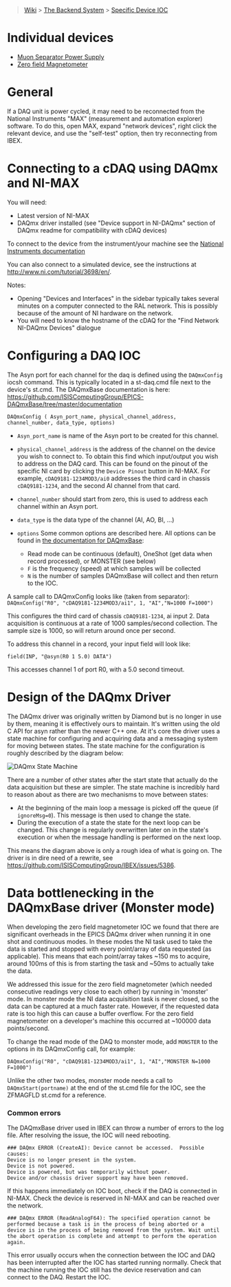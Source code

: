 > [Wiki](Home) > [The Backend System](The-Backend-System) > [Specific Device IOC](Specific-Device-IOC)

# Individual devices

- [Muon Separator Power Supply](muon-separator-power-supply)
- [Zero field Magnetometer](Zero-Field-Magnetometer-IOC)

# General

If a DAQ unit is power cycled, it may need to be reconnected from the National Instruments "MAX" (measurement and automation explorer) software. To do this, open MAX, expand "network devices", right click the relevant device, and use the "self-test" option, then try reconnecting from IBEX.

# Connecting to a cDAQ using DAQmx and NI-MAX
You will need:
- Latest version of NI-MAX
- DAQmx driver installed (see "Device support in NI-DAQmx" section of DAQmx readme for compatibility with cDAQ devices)

To connect to the device from the instrument/your machine see the [National Instruments documentation](https://www.ni.com/getting-started/set-up-hardware/data-acquisition/compactdaq#Configuring%20NI-DAQmx%20for%20CompactDAQ%20Ethernet%20Chassis)

You can also connect to a simulated device, see the instructions at http://www.ni.com/tutorial/3698/en/.

Notes:
- Opening "Devices and Interfaces" in the sidebar typically takes several minutes on a computer connected to the RAL network. This is possibly because of the amount of NI hardware on the network.
- You will need to know the hostname of the cDAQ for the "Find Network NI-DAQmx Devices" dialogue

# Configuring a DAQ IOC
The Asyn port for each channel for the daq is defined using the `DAQmxConfig` iocsh command. This is typically located in a st-daq.cmd file next to the device's st.cmd. The DAQmxBase documentation is here: https://github.com/ISISComputingGroup/EPICS-DAQmxBase/tree/master/documentation

```
DAQmxConfig ( Asyn_port_name, physical_channel_address, channel_number, data_type, options)
```
- `Asyn_port_name` is name of the Asyn port to be created for this channel.
- `physical_channel_address` is the address of the channel on the device you wish to connect to. To obtain this find which input/output you wish to address on the DAQ card. This can be found on the pinout of the specific NI card by clicking the `Device Pinout` button in NI-MAX. For example, `cDAQ9181-1234MOD3/ai0` addresses the third card in chassis `cDAQ9181-1234`, and the second AI channel from that card.

- `channel_number` should start from zero, this is used to address each channel within an Asyn port.
- `data_type` is the data type of the channel (AI, AO, BI, ...)
- `options` Some common options are described here. All options can be found in [the documentation for DAQmxBase](https://github.com/ISISComputingGroup/EPICS-DAQmxBase/tree/master/documentation):
  - Read mode can be continuous (default), OneShot (get data when record processed), or MONSTER (see below)
  - `F` is the frequency (speed) at which samples will be collected
  - `N` is the number of samples DAQmxBase will collect and then return to the IOC.

A sample call to DAQmxConfig looks like (taken from separator):
`DAQmxConfig("R0", "cDAQ9181-1234MOD3/ai1", 1, "AI","N=1000 F=1000")`

This configures the third card of chassis `cDAQ9181-1234`, ai input 2. Data acquisition is continuous at a rate of 1000 samples/second collection. The sample size is 1000, so will return around once per second.

To address this channel in a record, your input field will look like:
```
field(INP, "@asyn(R0 1 5.0) DATA")
```
This accesses channel 1 of port R0, with a 5.0 second timeout.

# Design of the DAQmx Driver
The DAQmx driver was originally written by Diamond but is no longer in use by them, meaning it is effectively ours to maintain. It's written using the old C API for asyn rather than the newer C++ one. At it's core the driver uses a state machine for configuring and acquiring data and a messaging system for moving between states. The state machine for the configuration is roughly described by the diagram below:

![DAQmx State Machine](https://user-images.githubusercontent.com/10086797/78799501-20397f00-79b2-11ea-8ebd-124bd8ebaf71.png)

There are a number of other states after the start state that actually do the data acquisition but these are simpler. The state machine is incredibly hard to reason about as there are two mechanisms to move between states:

* At the beginning of the main loop a message is picked off the queue (if `ignoreMsg=0`). This message is then used to change the state.
* During the execution of a state the state for the next loop can be changed. This change is regularly overwritten later on in the state's execution or when the message handling is performed on the next loop.

This means the diagram above is only a rough idea of what is going on. The driver is in dire need of a rewrite, see https://github.com/ISISComputingGroup/IBEX/issues/5386.

# Data bottlenecking in the DAQmxBase driver (Monster mode)
When developing the zero field magnetometer IOC we found that there are significant overheads in the EPICS DAQmx driver when running it in one shot and continuous modes. In these modes the NI task used to take the data is started and stopped with every point/array of data requested (as applicable). This means that each point/array takes ~150 ms to acquire, around 100ms of this is from starting the task and ~50ms to actually take the data.

We addressed this issue for the zero field magnetometer (which needed consecutive readings very close to each other) by running in 'monster' mode. In monster mode the NI data acquisition task is never closed, so the data can be captured at a much faster rate. However, if the requested data rate is too high this can cause a buffer overflow. For the zero field magnetometer on a developer's machine this occurred at ~100000 data points/second.

To change the read mode of the DAQ to monster mode, add `MONSTER` to the options in its DAQmxConfig call, for example:

`DAQmxConfig("R0", "cDAQ9181-1234MOD3/ai1", 1, "AI","MONSTER N=1000 F=1000")`

Unlike the other two modes, monster mode needs a call to `DAQmxStart(portname)` at the end of the st.cmd file for the IOC, see the ZFMAGFLD st.cmd for a reference.

### Common errors
The DAQmxBase driver used in IBEX can throw a number of errors to the log file. After resolving the issue, the IOC will need rebooting.

```
### DAQmx ERROR (CreateAI): Device cannot be accessed.  Possible causes:
Device is no longer present in the system.
Device is not powered.
Device is powered, but was temporarily without power.
Device and/or chassis driver support may have been removed.
```
If this happens immediately on IOC boot, check if the DAQ is connected in NI-MAX. Check the device is reserved in NI-MAX and can be reached over the network.

```
### DAQmx ERROR (ReadAnalogF64): The specified operation cannot be performed because a task is in the process of being aborted or a device is in the process of being removed from the system. Wait until the abort operation is complete and attempt to perform the operation again.
```
This error usually occurs when the connection between the IOC and DAQ has been interrupted after the IOC has started running normally. Check that the machine running the IOC still has the device reservation and can connect to the DAQ. Restart the IOC.